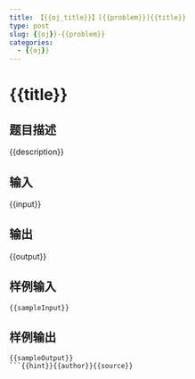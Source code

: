 ```yaml
---
title: 【{{oj_title}}】[{{problem}}]{{title}}
type: post
slug: {{oj}}-{{problem}}
categories:
  - {{oj}}
---
```


# {{title}}

## 题目描述

{{description}}

## 输入

{{input}}

## 输出

{{output}}

## 样例输入

```
{{sampleInput}}
```

## 样例输出

```
{{sampleOutput}}
```{{hint}}{{author}}{{source}}
